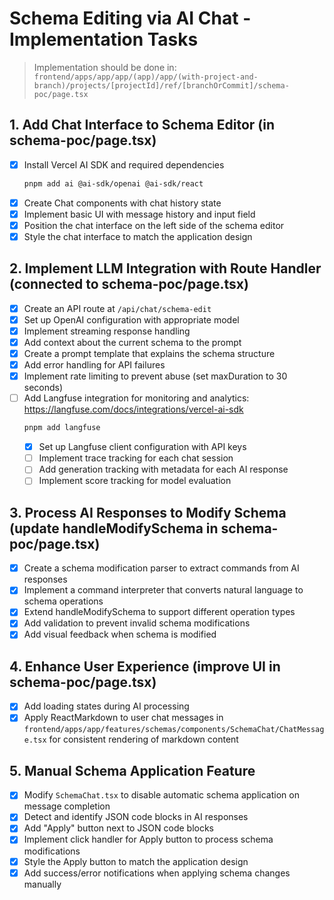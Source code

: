 # Schema Editing via AI Chat - Implementation Tasks

> Implementation should be done in: `frontend/apps/app/app/(app)/app/(with-project-and-branch)/projects/[projectId]/ref/[branchOrCommit]/schema-poc/page.tsx`

## 1. Add Chat Interface to Schema Editor (in schema-poc/page.tsx)
- [x] Install Vercel AI SDK and required dependencies
  ```bash
  pnpm add ai @ai-sdk/openai @ai-sdk/react
  ```
- [x] Create Chat components with chat history state
- [x] Implement basic UI with message history and input field
- [x] Position the chat interface on the left side of the schema editor
- [x] Style the chat interface to match the application design

## 2. Implement LLM Integration with Route Handler (connected to schema-poc/page.tsx)
- [x] Create an API route at `/api/chat/schema-edit`
- [x] Set up OpenAI configuration with appropriate model
- [x] Implement streaming response handling
- [x] Add context about the current schema to the prompt
- [x] Create a prompt template that explains the schema structure
- [x] Add error handling for API failures
- [x] Implement rate limiting to prevent abuse (set maxDuration to 30 seconds)
- [ ] Add Langfuse integration for monitoring and analytics: https://langfuse.com/docs/integrations/vercel-ai-sdk
  ```bash
  pnpm add langfuse
  ```
  - [x] Set up Langfuse client configuration with API keys
  - [ ] Implement trace tracking for each chat session
  - [ ] Add generation tracking with metadata for each AI response
  - [ ] Implement score tracking for model evaluation

## 3. Process AI Responses to Modify Schema (update handleModifySchema in schema-poc/page.tsx)
- [x] Create a schema modification parser to extract commands from AI responses
- [x] Implement a command interpreter that converts natural language to schema operations
- [x] Extend handleModifySchema to support different operation types
- [x] Add validation to prevent invalid schema modifications
- [x] Add visual feedback when schema is modified

## 4. Enhance User Experience (improve UI in schema-poc/page.tsx)
- [x] Add loading states during AI processing
- [x] Apply ReactMarkdown to user chat messages in `frontend/apps/app/features/schemas/components/SchemaChat/ChatMessage.tsx` for consistent rendering of markdown content

## 5. Manual Schema Application Feature
- [x] Modify `SchemaChat.tsx` to disable automatic schema application on message completion
- [x] Detect and identify JSON code blocks in AI responses
- [x] Add "Apply" button next to JSON code blocks
- [x] Implement click handler for Apply button to process schema modifications
- [x] Style the Apply button to match the application design
- [x] Add success/error notifications when applying schema changes manually
